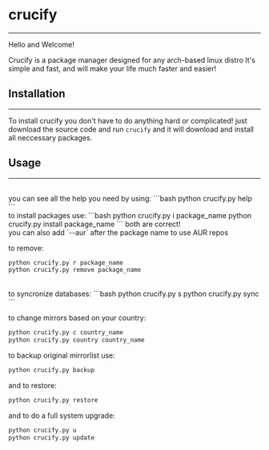 # crucify
---

Hello and Welcome!

Crucify is a package manager designed for any arch-based linux distro
It's simple and fast, and will make your life much faster and easier!

## Installation
---

To install crucify you don't have to do anything hard or complicated!
just download the source code and run `crucify` and it will download and install all neccessary packages.

## Usage
---
<br>
you can see all the help you need by using:
```bash
python crucify.py help
```
<br>
to install packages use:
```bash
python crucify.py i package_name
python crucify.py install package_name
```
both are correct! <br>
you can also add `--aur` after the package name to use AUR repos<br>

to remove:
```bash
python crucify.py r package_name
python crucify.py remove package_name
```
<br>
to syncronize databases:
```bash
python crucify.py s
python crucify.py sync
```

to change mirrors based on your country:
```bash
python crucify.py c country_name
python crucify.py country country_name
```

to backup original mirrorlist use:
```bash
python crucify.py backup
```
and to restore:
```bash
python crucify.py restore
```

and to do a full system upgrade:
```bash
python crucify.py u
python crucify.py update
```



